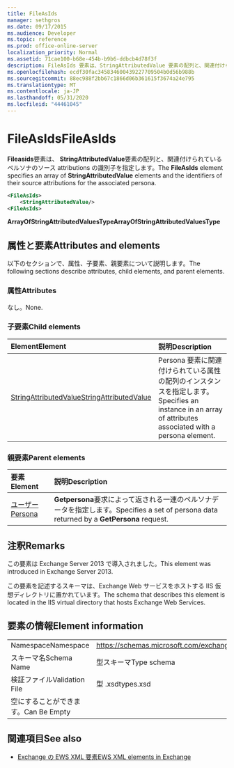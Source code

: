 ```yaml
---
title: FileAsIds
manager: sethgros
ms.date: 09/17/2015
ms.audience: Developer
ms.topic: reference
ms.prod: office-online-server
localization_priority: Normal
ms.assetid: 71cae100-b68e-454b-b9b6-ddbcb4d78f3f
description: FileAsIds 要素は、StringAttributedValue 要素の配列と、関連付けられているペルソナのソース attributions の識別子を指定します。
ms.openlocfilehash: ecdf30fac345834600439227709504b0d56b988b
ms.sourcegitcommit: 88ec988f2bb67c1866d06b361615f3674a24e795
ms.translationtype: MT
ms.contentlocale: ja-JP
ms.lasthandoff: 05/31/2020
ms.locfileid: "44461045"
---
```

# <a name="fileasids"></a><span data-ttu-id="500e6-103">FileAsIds</span><span class="sxs-lookup"><span data-stu-id="500e6-103">FileAsIds</span></span>

<span data-ttu-id="500e6-104">**Fileasids**要素は、 **StringAttributedValue**要素の配列と、関連付けられているペルソナのソース attributions の識別子を指定します。</span><span class="sxs-lookup"><span data-stu-id="500e6-104">The **FileAsIds** element specifies an array of **StringAttributedValue** elements and the identifiers of their source attributions for the associated persona.</span></span> 
  
```XML
<FileAsIds>
    <StringAttributedValue/>
<FileAsIds>
```

 <span data-ttu-id="500e6-105">**ArrayOfStringAttributedValuesType**</span><span class="sxs-lookup"><span data-stu-id="500e6-105">**ArrayOfStringAttributedValuesType**</span></span>
## <a name="attributes-and-elements"></a><span data-ttu-id="500e6-106">属性と要素</span><span class="sxs-lookup"><span data-stu-id="500e6-106">Attributes and elements</span></span>

<span data-ttu-id="500e6-107">以下のセクションで、属性、子要素、親要素について説明します。</span><span class="sxs-lookup"><span data-stu-id="500e6-107">The following sections describe attributes, child elements, and parent elements.</span></span>
  
### <a name="attributes"></a><span data-ttu-id="500e6-108">属性</span><span class="sxs-lookup"><span data-stu-id="500e6-108">Attributes</span></span>

<span data-ttu-id="500e6-109">なし。</span><span class="sxs-lookup"><span data-stu-id="500e6-109">None.</span></span>
  
### <a name="child-elements"></a><span data-ttu-id="500e6-110">子要素</span><span class="sxs-lookup"><span data-stu-id="500e6-110">Child elements</span></span>

|<span data-ttu-id="500e6-111">**Element**</span><span class="sxs-lookup"><span data-stu-id="500e6-111">**Element**</span></span>|<span data-ttu-id="500e6-112">**説明**</span><span class="sxs-lookup"><span data-stu-id="500e6-112">**Description**</span></span>|
|:-----|:-----|
|[<span data-ttu-id="500e6-113">StringAttributedValue</span><span class="sxs-lookup"><span data-stu-id="500e6-113">StringAttributedValue</span></span>](stringattributedvalue.md) <br/> |<span data-ttu-id="500e6-114">Persona 要素に関連付けられている属性の配列のインスタンスを指定します。</span><span class="sxs-lookup"><span data-stu-id="500e6-114">Specifies an instance in an array of attributes associated with a persona element.</span></span>  <br/> |
   
### <a name="parent-elements"></a><span data-ttu-id="500e6-115">親要素</span><span class="sxs-lookup"><span data-stu-id="500e6-115">Parent elements</span></span>

|<span data-ttu-id="500e6-116">**要素**</span><span class="sxs-lookup"><span data-stu-id="500e6-116">**Element**</span></span>|<span data-ttu-id="500e6-117">**説明**</span><span class="sxs-lookup"><span data-stu-id="500e6-117">**Description**</span></span>|
|:-----|:-----|
|[<span data-ttu-id="500e6-118">ユーザー</span><span class="sxs-lookup"><span data-stu-id="500e6-118">Persona</span></span>](persona.md) <br/> |<span data-ttu-id="500e6-119">**Getpersona**要求によって返される一連のペルソナデータを指定します。</span><span class="sxs-lookup"><span data-stu-id="500e6-119">Specifies a set of persona data returned by a **GetPersona** request.</span></span>  <br/> |
   
## <a name="remarks"></a><span data-ttu-id="500e6-120">注釈</span><span class="sxs-lookup"><span data-stu-id="500e6-120">Remarks</span></span>

<span data-ttu-id="500e6-121">この要素は Exchange Server 2013 で導入されました。</span><span class="sxs-lookup"><span data-stu-id="500e6-121">This element was introduced in Exchange Server 2013.</span></span>
  
<span data-ttu-id="500e6-122">この要素を記述するスキーマは、Exchange Web サービスをホストする IIS 仮想ディレクトリに置かれています。</span><span class="sxs-lookup"><span data-stu-id="500e6-122">The schema that describes this element is located in the IIS virtual directory that hosts Exchange Web Services.</span></span>
  
## <a name="element-information"></a><span data-ttu-id="500e6-123">要素の情報</span><span class="sxs-lookup"><span data-stu-id="500e6-123">Element information</span></span>

|||
|:-----|:-----|
|<span data-ttu-id="500e6-124">Namespace</span><span class="sxs-lookup"><span data-stu-id="500e6-124">Namespace</span></span>  <br/> |https://schemas.microsoft.com/exchange/services/2006/types  <br/> |
|<span data-ttu-id="500e6-125">スキーマ名</span><span class="sxs-lookup"><span data-stu-id="500e6-125">Schema Name</span></span>  <br/> |<span data-ttu-id="500e6-126">型スキーマ</span><span class="sxs-lookup"><span data-stu-id="500e6-126">Type schema</span></span>  <br/> |
|<span data-ttu-id="500e6-127">検証ファイル</span><span class="sxs-lookup"><span data-stu-id="500e6-127">Validation File</span></span>  <br/> |<span data-ttu-id="500e6-128">型 .xsd</span><span class="sxs-lookup"><span data-stu-id="500e6-128">types.xsd</span></span>  <br/> |
|<span data-ttu-id="500e6-129">空にすることができます。</span><span class="sxs-lookup"><span data-stu-id="500e6-129">Can Be Empty</span></span>  <br/> ||
   
## <a name="see-also"></a><span data-ttu-id="500e6-130">関連項目</span><span class="sxs-lookup"><span data-stu-id="500e6-130">See also</span></span>



- [<span data-ttu-id="500e6-131">Exchange の EWS XML 要素</span><span class="sxs-lookup"><span data-stu-id="500e6-131">EWS XML elements in Exchange</span></span>](ews-xml-elements-in-exchange.md)

